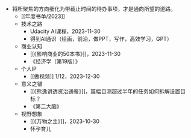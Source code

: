 - 将所聚焦的方向细化为带截止时间的待办事项，才是通向所望的道路。
	- [[年度书单/2023]]
	- 技术之路
		- Udacity AI课程，2023-11-30
		- 得到AI通识（绘画，前沿，做PPT，写作，高效学习，GPT）
	- 商业认知
		- [[《影响商业的50本书》]]，2023-11-30
		- 《经济学（第19版）》
	- 个人IP
		- [[做视频]] 1/12，2023-12-30
	- 意义之锚
		- [[《熊逸讲透资治通鉴》]]，篇幅目测超过半年的任务如何拆解设置目标？
		- 《第二大脑》
	- 视野想象
		- [[《万物之主》]]，2023-10-30
		- 怀孕育儿
